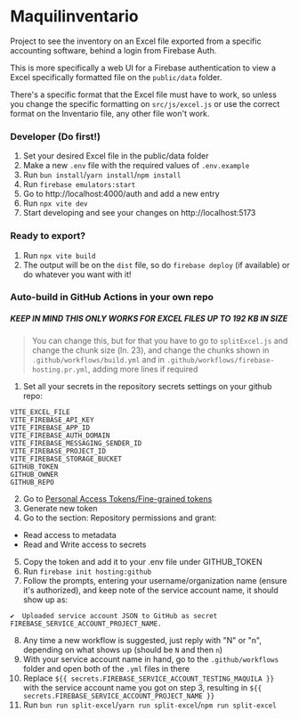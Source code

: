 # Maquilinventario

Project to see the inventory on an Excel file exported from a specific accounting software, behind a login from Firebase Auth.

This is more specifically a web UI for a Firebase authentication to view a Excel specifically formatted file on the `public/data` folder.

There's a specific format that the Excel file must have to work, so unless you change the specific formatting on `src/js/excel.js` or use the correct format on the Inventario file, any other file won't work.

### Developer (Do first!)

1. Set your desired Excel file in the public/data folder
2. Make a new `.env` file with the required values of `.env.example`
3. Run `bun install`/`yarn install`/`npm install`
4. Run `firebase emulators:start`
5. Go to http://localhost:4000/auth and add a new entry
6. Run `npx vite dev`
7. Start developing and see your changes on http://localhost:5173

### Ready to export?

1. Run `npx vite build`
2. The output will be on the `dist` file, so do `firebase deploy` (if available) or do whatever you want with it!

### Auto-build in GitHub Actions in your own repo

##### KEEP IN MIND THIS ONLY WORKS FOR EXCEL FILES UP TO 192 KB IN SIZE

> You can change this, but for that you have to go to `splitExcel.js` and change the chunk size (ln. 23), and change the chunks shown in `.github/workflows/build.yml` and in `.github/workflows/firebase-hosting.pr.yml`, adding more lines if required

1. Set all your secrets in the repository secrets settings on your github repo:

```
VITE_EXCEL_FILE
VITE_FIREBASE_API_KEY
VITE_FIREBASE_APP_ID
VITE_FIREBASE_AUTH_DOMAIN
VITE_FIREBASE_MESSAGING_SENDER_ID
VITE_FIREBASE_PROJECT_ID
VITE_FIREBASE_STORAGE_BUCKET
GITHUB_TOKEN
GITHUB_OWNER
GITHUB_REPO
```

2. Go to [Personal Access Tokens/Fine-grained tokens](https://github.com/settings/personal-access-tokens/new)
3. Generate new token
4. Go to the section: Repository permissions and grant:

- Read access to metadata
- Read and Write access to secrets

5. Copy the token and add it to your .env file under GITHUB_TOKEN
6. Run `firebase init hosting:github`
7. Follow the prompts, entering your username/organization name (ensure it's authorized), and keep note of the service account name, it should show up as:

```
✔  Uploaded service account JSON to GitHub as secret FIREBASE_SERVICE_ACCOUNT_PROJECT_NAME.
```

8. Any time a new workflow is suggested, just reply with "N" or "n", depending on what shows up (should be `N` and then `n`)
9. With your service account name in hand, go to the `.github/workflows` folder and open both of the `.yml` files in there
10. Replace `${{ secrets.FIREBASE_SERVICE_ACCOUNT_TESTING_MAQUILA }}` with the service account name you got on step 3, resulting in `${{ secrets.FIREBASE_SERVICE_ACCOUNT_PROJECT_NAME }}`
11. Run `bun run split-excel`/`yarn run split-excel`/`npm run split-excel`
